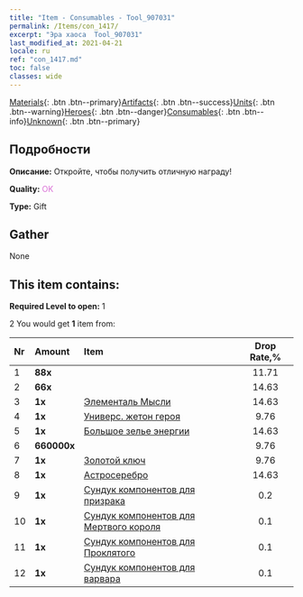 ```yaml
---
title: "Item - Consumables - Tool_907031"
permalink: /Items/con_1417/
excerpt: "Эра хаоса  Tool_907031"
last_modified_at: 2021-04-21
locale: ru
ref: "con_1417.md"
toc: false
classes: wide
---
```

 [Materials](/ru/Items/){: .btn .btn--primary}[Artifacts](/ru/Items/Artifacts/){: .btn .btn--success}[Units](/ru/Items/Units/){: .btn .btn--warning}[Heroes](/ru/Items/Heroes/){: .btn .btn--danger}[Consumables](/ru/Items/Consumables/){: .btn .btn--info}[Unknown](/ru/Items/Unknown/){: .btn .btn--primary}

## Подробности
 **Описание:** Откройте, чтобы получить отличную награду!

 **Quality:** <span style="color: #DA70D6">OK</span>

 **Type:** Gift

## Gather

  None

## This item contains:

 **Required Level to open:** 1

 2 You would get **1** item  from:

  | Nr | Amount |     Item    | Drop Rate,% |
  |:---|:-------|:------------|:---------:|
  | 1 |  **88x** | <i class="fas fa-gem"/> | 11.71 | 
  | 2 |  **66x** | <i class="fas fa-gem"/> | 14.63 | 
  | 3 |  **1x** | [Элементаль Мысли](/ru/Items/unt_267/) | 14.63 | 
  | 4 |  **1x** | [Универс. жетон героя](/ru/Items/her_358/) | 9.76 | 
  | 5 |  **1x** | [Большое зелье энергии](/ru/Items/con_706/) | 14.63 | 
  | 6 |  **660000x** | <i class="fas fa-coins"/> | 9.76 | 
  | 7 |  **1x** | [Золотой ключ](/ru/Items/con_783/) | 9.76 | 
  | 8 |  **1x** | [Астросеребро](/ru/Items/con_969/) | 14.63 | 
  | 9 |  **1x** | [Сундук компонентов для призрака](/ru/Items/con_1339/) | 0.2 | 
  | 10 |  **1x** | [Сундук компонентов для Мертвого короля](/ru/Items/con_1340/) | 0.1 | 
  | 11 |  **1x** | [Сундук компонентов для Проклятого](/ru/Items/con_1341/) | 0.1 | 
  | 12 |  **1x** | [Сундук компонентов для варвара](/ru/Items/con_1342/) | 0.1 | 
